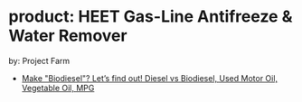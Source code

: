 # product: HEET Gas-Line Antifreeze & Water Remover
by: Project Farm
- [Make "Biodiesel"? Let’s find out! Diesel vs Biodiesel, Used Motor Oil, Vegetable Oil, MPG](https://youtu.be/FwpKA7oBmWY?t=105)
